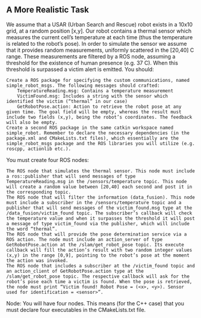 ##  A More Realistic Task

We assume that a USAR (Urban Search and Rescue) robot exists in a 10x10 grid, at a random position [x,y]. Our robot contains a thermal sensor which measures the current cell’s temperature at each time (thus the temperature is related to the robot’s pose). In order to simulate the sensor we assume that it provides random measurements, uniformly scattered in the [20,40] C range. These measurements are filtered by a ROS node, assuming a threshold for the existence of human presence (e.g. 37 C). When this threshold is surpassed a victim alert is emitted. You should:

    Create a ROS package for specifying the custom communications, named simple_robot_msgs. The following messages should crafted:
        TemperatureReading.msg: Contains a temperature measurement
        VictimFound.msg: Includes a string with the sensor which identified the victim (“thermal” in our case)
        GetRobotPose.action: Action to retrieve the robot pose at any given time. The goal field will be empty, whereas the result must include two fields (x,y), being the robot’s coordinates. The feedback will also be empty.
    Create a second ROS package in the same catkin workspace named simple_robot. Remember to declare the necessary dependencies (in the package.xml and CMakeLists.txt files), which essentially are the simple_robot_msgs package and the ROS libraries you will utilize (e.g. roscpp, actionlib etc.).

You must create four ROS nodes:

    The ROS node that simulates the thermal sensor. This node must include a ros::publisher that will send messages of type TemperatureReading.msg in the /sensors/temperature topic. This node will create a random value between [20,40] each second and post it in the corresponding topic.
    The ROS node that will filter the information (data_fusion). This node must include a subscriber in the /sensors/temperature topic and a publisher that will send messages of the victim_found.msg type at the /data_fusion/victim_found topic. The subscriber’s callback will check the temperature value and when it surpasses the threshold it will post a message of type victim_found via the publisher, which will include the word “thermal”.
    The ROS node that will provide the pose determination service via a ROS action. The node must include an action_server of type GetRobotPose.action at the /slam/get_robot_pose topic. Its execute callback will fill the action’s result with two random integer values (x,y) in the range [0,9], pointing to the robot’s pose at the moment the action was invoked.
    The ROS node that includes a subscriber at the /victim_found topic and an action_client of GetRobotPose.action type at the /slam/get_robot_pose topic. The respective callback will ask for the robot’s pose each time a victim is found. When the pose is retrieved, the node must print “Victim found! Robot Pose = (<x>, <y>). Sensor used for identification = <sensor>”.

Node: You will have four nodes. This means (for the C++ case) that you must declare four executables in the CMakeLists.txt file.
